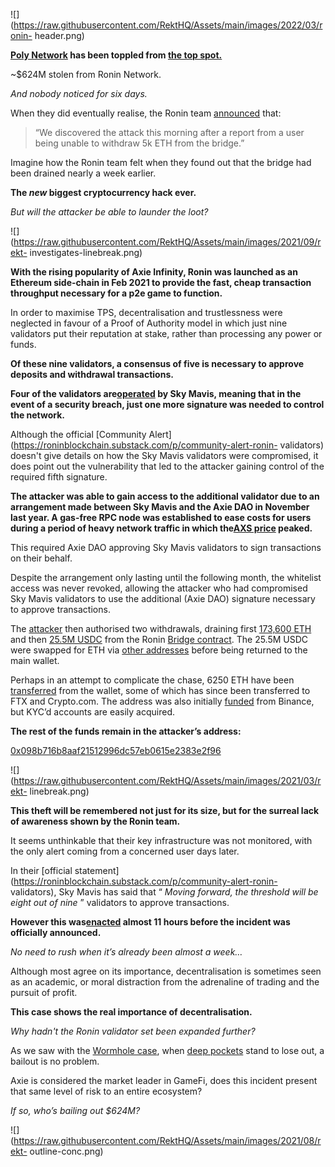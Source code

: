 ![](https://raw.githubusercontent.com/RektHQ/Assets/main/images/2022/03/ronin-
header.png)

**[Poly Network](https://rekt.news/polynetwork-rekt/) has been toppled from
[the top spot.](https://rekt.news/leaderboard/)**

~$624M stolen from Ronin Network.

 _And nobody noticed for six days._

When they did eventually realise, the Ronin team
[announced](https://twitter.com/Ronin_Network/status/1508828719711879168)
that:

> “We discovered the attack this morning after a report from a user being
> unable to withdraw 5k ETH from the bridge.”

Imagine how the Ronin team felt when they found out that the bridge had been
drained nearly a week earlier.

 **The _new_ biggest cryptocurrency hack ever.**

 _But will the attacker be able to launder the loot?_

![](https://raw.githubusercontent.com/RektHQ/Assets/main/images/2021/09/rekt-
investigates-linebreak.png)

 **With the rising popularity of Axie Infinity, Ronin was launched as an
Ethereum side-chain in Feb 2021 to provide the fast, cheap transaction
throughput necessary for a p2e game to function.**

In order to maximise TPS, decentralisation and trustlessness were neglected in
favour of a Proof of Authority model in which just nine validators put their
reputation at stake, rather than processing any power or funds.

 **Of these nine validators, a consensus of five is necessary to approve
deposits and withdrawal transactions.**

 **Four of the validators
are[operated](https://explorer.roninchain.com/validators) by Sky Mavis,
meaning that in the event of a security breach, just one more signature was
needed to control the network.**

Although the official [Community
Alert](https://roninblockchain.substack.com/p/community-alert-ronin-
validators) doesn't give details on how the Sky Mavis validators were
compromised, it does point out the vulnerability that led to the attacker
gaining control of the required fifth signature.

 **The attacker was able to gain access to the additional validator due to an
arrangement made between Sky Mavis and the Axie DAO in November last year. A
gas-free RPC node was established to ease costs for users during a period of
heavy network traffic in which the[AXS
price](https://www.coingecko.com/en/coins/axie-infinity) peaked.**

This required Axie DAO approving Sky Mavis validators to sign transactions on
their behalf.

Despite the arrangement only lasting until the following month, the whitelist
access was never revoked, allowing the attacker who had compromised Sky Mavis
validators to use the additional (Axie DAO) signature necessary to approve
transactions.

The
[attacker](https://etherscan.io/address/0x098b716b8aaf21512996dc57eb0615e2383e2f96)
then authorised two withdrawals, draining first [173,600
ETH](https://etherscan.io/tx/0xc28fad5e8d5e0ce6a2eaf67b6687be5d58113e16be590824d6cfa1a94467d0b7)
and then [25.5M
USDC](https://etherscan.io/tx/0xed2c72ef1a552ddaec6dd1f5cddf0b59a8f37f82bdda5257d9c7c37db7bb9b08)
from the Ronin [Bridge
contract](https://etherscan.io/address/0x1a2a1c938ce3ec39b6d47113c7955baa9dd454f2).
The 25.5M USDC were swapped for ETH via [other
addresses](https://etherscan.io/address/0xe708f17240732bbfa1baa8513f66b665fbc7ce10)
before being returned to the main wallet.

Perhaps in an attempt to complicate the chase, 6250 ETH have been
[transferred](https://twitter.com/FrankResearcher/status/1508832517826174989)
from the wallet, some of which has since been transferred to FTX and
Crypto.com. The address was also initially
[funded](https://etherscan.io/tx/0xe0669bbaaa12cf5ecc682848ddc373a9b86e1351bccc01092b744099bf52a87d)
from Binance, but KYC’d accounts are easily acquired.

 **The rest of the funds remain in the attacker’s address:**

[0x098b716b8aaf21512996dc57eb0615e2383e2f96](https://etherscan.io/address/0x098b716b8aaf21512996dc57eb0615e2383e2f96)

![](https://raw.githubusercontent.com/RektHQ/Assets/main/images/2021/03/rekt-
linebreak.png)

 **This theft will be remembered not just for its size, but for the surreal
lack of awareness shown by the Ronin team.**

It seems unthinkable that their key infrastructure was not monitored, with the
only alert coming from a concerned user days later.

In their [official
statement](https://roninblockchain.substack.com/p/community-alert-ronin-
validators), Sky Mavis has said that “ _Moving forward, the threshold will be
eight out of nine_ ” validators to approve transactions.

 **However this
was[enacted](https://etherscan.io/tx/0x99d8dfd159e678135634bf3e1c7d7f6af1db3fc87f90bcce675a2e4dbd491eda)
almost 11 hours before the incident was officially announced.**

 _No need to rush when it’s already been almost a week…_

Although most agree on its importance, decentralisation is sometimes seen as
an academic, or moral distraction from the adrenaline of trading and the
pursuit of profit.

 **This case shows the real importance of decentralisation.**

 _Why hadn't the Ronin validator set been expanded further?_

As we saw with the [Wormhole case](https://rekt.news/wormhole-rekt/), when
[deep pockets](https://twitter.com/jump_/status/1489301013408497666) stand to
lose out, a bailout is no problem.

Axie is considered the market leader in GameFi, does this incident present
that same level of risk to an entire ecosystem?

 _If so, who’s bailing out $624M?_

![](https://raw.githubusercontent.com/RektHQ/Assets/main/images/2021/08/rekt-
outline-conc.png)


